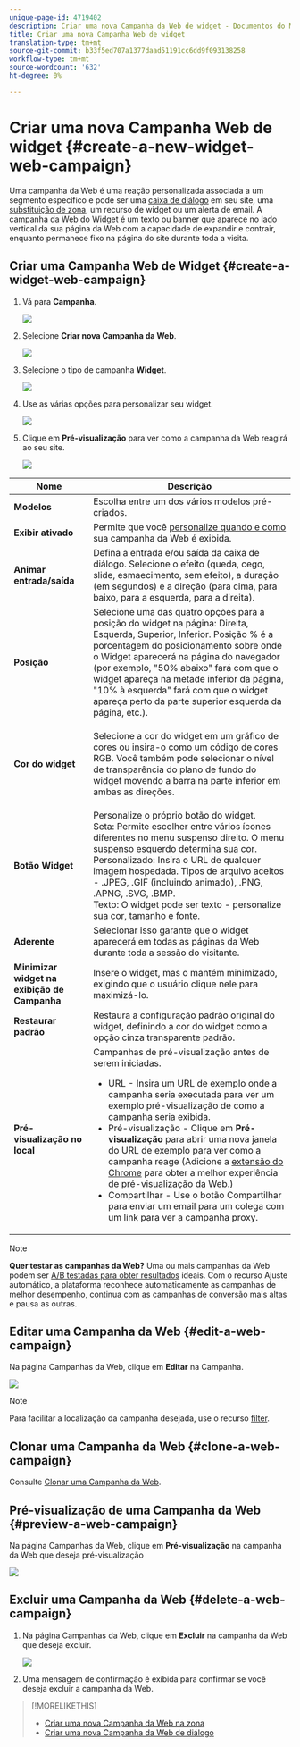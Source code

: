 ```yaml
---
unique-page-id: 4719402
description: Criar uma nova Campanha da Web de widget - Documentos do Marketing - Documentação do produto
title: Criar uma nova Campanha Web de widget
translation-type: tm+mt
source-git-commit: b33f5ed707a1377daad51191cc6dd9f093138258
workflow-type: tm+mt
source-wordcount: '632'
ht-degree: 0%

---
```



# Criar uma nova Campanha Web de widget {#create-a-new-widget-web-campaign}

Uma campanha da Web é uma reação personalizada associada a um segmento específico e pode ser uma [caixa de diálogo](/help/marketo/product-docs/web-personalization/working-with-web-campaigns/create-a-new-dialog-web-campaign.md) em seu site, uma [substituição de zona](/help/marketo/product-docs/web-personalization/working-with-web-campaigns/create-a-new-in-zone-web-campaign.md), um recurso de widget ou um alerta de email. A campanha da Web do Widget é um texto ou banner que aparece no lado vertical da sua página da Web com a capacidade de expandir e contrair, enquanto permanece fixo na página do site durante toda a visita.

## Criar uma Campanha Web de Widget {#create-a-widget-web-campaign}

1. Vá para **Campanha**.

   ![](assets/image2016-8-18-15-3a57-3a46.png)

1. Selecione **Criar nova Campanha da Web**.

   ![](assets/create-new-web-campaign-hand-1.png)

1. Selecione o tipo de campanha **Widget**.

   ![](assets/3.png)

1. Use as várias opções para personalizar seu widget.

   ![](assets/4.png)

1. Clique em **Pré-visualização** para ver como a campanha da Web reagirá ao seu site.

   ![](assets/preview.png)

<table> 
 <thead> 
  <tr> 
   <th colspan="1" rowspan="1">Nome</th> 
   <th colspan="1" rowspan="1">Descrição</th> 
  </tr> 
 </thead> 
 <tbody> 
  <tr> 
   <td colspan="1"><strong>Modelos</strong></td> 
   <td colspan="1">Escolha entre um dos vários modelos pré-criados.</td> 
  </tr> 
  <tr> 
   <td colspan="1"><strong>Exibir ativado</strong></td> 
   <td colspan="1">Permite que você <a href="/help/marketo/product-docs/web-personalization/working-with-web-campaigns/set-how-your-web-campaign-displays.md" rel="nofollow">personalize quando e como</a> sua campanha da Web é exibida.</td> 
  </tr> 
  <tr> 
   <td colspan="1"><strong>Animar entrada/saída</strong></td> 
   <td colspan="1">Defina a entrada e/ou saída da caixa de diálogo. Selecione o efeito (queda, cego, slide, esmaecimento, sem efeito), a duração (em segundos) e a direção (para cima, para baixo, para a esquerda, para a direita).</td> 
  </tr> 
  <tr> 
   <td colspan="1"><strong>Posição</strong></td> 
   <td colspan="1">Selecione uma das quatro opções para a posição do widget na página: Direita, Esquerda, Superior, Inferior. Posição % é a porcentagem do posicionamento sobre onde o Widget aparecerá na página do navegador (por exemplo, "50% abaixo" fará com que o widget apareça na metade inferior da página, "10% à esquerda" fará com que o widget apareça perto da parte superior esquerda da página, etc.).<br></td> 
  </tr> 
  <tr> 
   <td colspan="1" rowspan="1"><strong>Cor do widget</strong></td> 
   <td colspan="1" rowspan="1"><p>Selecione a cor do widget em um gráfico de cores ou insira-o como um código de cores RGB. Você também pode selecionar o nível de transparência do plano de fundo do widget movendo a barra na parte inferior em ambas as direções.</p></td> 
  </tr> 
  <tr> 
   <td colspan="1" rowspan="1"><p><strong>Botão Widget</strong><br></p></td> 
   <td colspan="1" rowspan="1">Personalize o próprio botão do widget.<br>Seta: Permite escolher entre vários ícones diferentes no menu suspenso direito. O menu suspenso esquerdo determina sua cor.<br>Personalizado: Insira o URL de qualquer imagem hospedada. Tipos de arquivo aceitos - .JPEG, .GIF (incluindo animado), .PNG, .APNG, .SVG, .BMP.<br>Texto: O widget pode ser texto - personalize sua cor, tamanho e fonte.</td> 
  </tr> 
  <tr> 
   <td colspan="1"><strong>Aderente</strong></td> 
   <td colspan="1">Selecionar isso garante que o widget aparecerá em todas as páginas da Web durante toda a sessão do visitante.</td> 
  </tr> 
  <tr> 
   <td colspan="1"><strong>Minimizar widget na exibição de Campanha</strong></td> 
   <td colspan="1">Insere o widget, mas o mantém minimizado, exigindo que o usuário clique nele para maximizá-lo.</td> 
  </tr> 
  <tr> 
   <td colspan="1"><strong>Restaurar padrão </strong></td> 
   <td colspan="1">Restaura a configuração padrão original do widget, definindo a cor do widget como a opção cinza transparente padrão.</td> 
  </tr> 
  <tr> 
   <td colspan="1"><strong>Pré-visualização no local </strong></td> 
   <td colspan="1">Campanhas de pré-visualização antes de serem iniciadas.<br> 
    <ul> 
     <li>URL - Insira um URL de exemplo onde a campanha seria executada para ver um exemplo pré-visualização de como a campanha seria exibida.</li> 
     <li>Pré-visualização - Clique em <strong>Pré-visualização </strong>para abrir uma nova janela do URL de exemplo para ver como a campanha reage (Adicione a <a href="https://chrome.google.com/extensions/detail/ldiddonjplchallbngbccbfdfeldohkj?hl=en" rel="nofollow">extensão do Chrome</a> para obter a melhor experiência de pré-visualização da Web.) </li> 
     <li>Compartilhar - Use o botão Compartilhar para enviar um email para um colega com um link para ver a campanha proxy.</li> 
    </ul></td> 
  </tr> 
 </tbody> 
</table>

>[!NOTE]
>
>**Quer testar as campanhas da Web?** Uma ou mais campanhas da Web podem ser  [A/B testadas para obter resultados](/help/marketo/product-docs/web-personalization/working-with-web-campaigns/ab-test-your-web-campaign.md) ideais. Com o recurso Ajuste automático, a plataforma reconhece automaticamente as campanhas de melhor desempenho, continua com as campanhas de conversão mais altas e pausa as outras.

## Editar uma Campanha da Web {#edit-a-web-campaign}

Na página Campanhas da Web, clique em **Editar** na Campanha.

![](assets/image2016-11-4-13-3a2-3a20.png)

>[!NOTE]
>
>Para facilitar a localização da campanha desejada, use o recurso [filter](/help/marketo/product-docs/web-personalization/working-with-web-campaigns/filter-web-campaigns.md).

## Clonar uma Campanha da Web {#clone-a-web-campaign}

Consulte [Clonar uma Campanha da Web](/help/marketo/product-docs/web-personalization/working-with-web-campaigns/clone-a-web-campaign.md).

## Pré-visualização de uma Campanha da Web {#preview-a-web-campaign}

Na página Campanhas da Web, clique em **Pré-visualização** na campanha da Web que deseja pré-visualização

![](assets/widget-campaign-preview-hand.png)

## Excluir uma Campanha da Web {#delete-a-web-campaign}

1. Na página Campanhas da Web, clique em **Excluir** na campanha da Web que deseja excluir.

   ![](assets/widget-campaign-delete-hand.png)

1. Uma mensagem de confirmação é exibida para confirmar se você deseja excluir a campanha da Web.

>[!MORELIKETHIS]
>
>* [Criar uma nova Campanha da Web na zona](/help/marketo/product-docs/web-personalization/working-with-web-campaigns/create-a-new-in-zone-web-campaign.md)
>* [Criar uma nova Campanha da Web de diálogo](/help/marketo/product-docs/web-personalization/working-with-web-campaigns/create-a-new-dialog-web-campaign.md)

